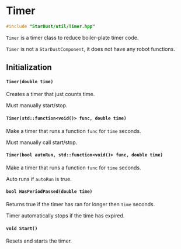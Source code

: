 # Timer

```cpp
#include "StarDust/util/Timer.hpp"
```

`Timer` is a timer class to reduce boiler-plate timer code.

`Timer` is not a `StarDustComponent`, it does not have any robot functions.

## Initialization

#### `Timer(double time)`

Creates a timer that just counts time.

Must manually start/stop.

#### `Timer(std::function<void()> func, double time)`

Make a timer that runs a function `func` for `time` seconds.

Must manually call start/stop.

#### `Timer(bool autoRun, std::function<void()> func, double time)`

Make a timer that runs a function `func` for `time` seconds.

Auto runs if `autoRun` is true.

#### `bool HasPeriodPassed(double time)`

Returns true if the timer has ran for longer then `time` seconds.

Timer automatically stops if the time has expired.

#### `void Start()`

Resets and starts the timer.